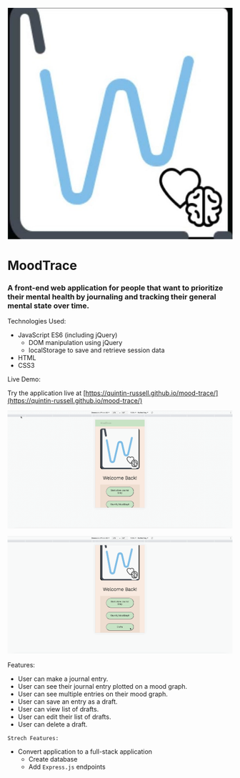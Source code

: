 ![alt text](https://github.com/Quintin-Russell/ajax-project/blob/master/images/ajax-logo.jpg "MoodTrace Logo")

# MoodTrace
### A front-end web application for people that want to prioritize their mental health by journaling and tracking their general mental state over time.

<dl>
  <dt>
    Technologies Used:
  </dt>
</dl>

- JavaScript ES6 (including jQuery)
  - DOM manipulation using jQuery
  - localStorage to save and retrieve session data 
- HTML
- CSS3

<dl>
  <dt>
    Live Demo:
  </dt>
</dl>

Try the application live at [https://quintin-russell.github.io/mood-trace/](https://quintin-russell.github.io/mood-trace/)

![Ajax-Project Demo](https://github.com/Quintin-Russell/ajax-project/blob/master/ajax-prj-demo.gif)

![Ajax-Project Demo2](https://github.com/Quintin-Russell/ajax-project/blob/master/ajax-prj-demo2.gif)

<dl>
  <dt>
    Features: 
  </dt>
</dl>

- User can make a journal entry.
- User can see their journal entry plotted on a mood graph.
- User can see multiple entries on their mood graph.
- User can save an entry as a draft.
- User can view list of drafts.
- User can edit their list of drafts.
- User can delete a draft.

<dl>
  <dt>

    Strech Features:
  </dt>
</dl>

- Convert application to a full-stack application
  - Create database
  - Add `Express.js` endpoints
